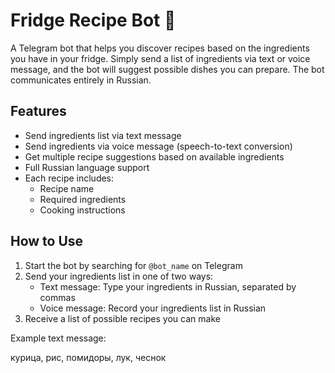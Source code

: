# Fridge Recipe Bot 🍳

A Telegram bot that helps you discover recipes based on the ingredients you have in your fridge. Simply send a list of ingredients via text or voice message, and the bot will suggest possible dishes you can prepare. The bot communicates entirely in Russian.

## Features

- Send ingredients list via text message
- Send ingredients via voice message (speech-to-text conversion)
- Get multiple recipe suggestions based on available ingredients
- Full Russian language support
- Each recipe includes:
  - Recipe name
  - Required ingredients
  - Cooking instructions

## How to Use

1. Start the bot by searching for `@bot_name` on Telegram
2. Send your ingredients list in one of two ways:
   - Text message: Type your ingredients in Russian, separated by commas
   - Voice message: Record your ingredients list in Russian
3. Receive a list of possible recipes you can make

Example text message:

курица, рис, помидоры, лук, чеснок

